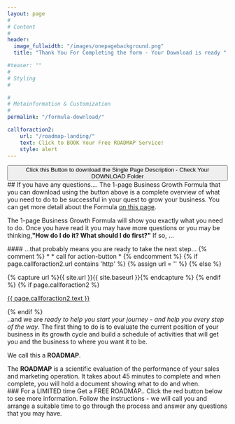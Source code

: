 ```yaml
---
layout: page
#
# Content
#
header:
  image_fullwidth: "/images/onepagebackground.png"
  title: "Thank You For Completing the form - Your Download is ready "

#teaser: ""
#
# Styling
#

#
# Metainformation & Customization
#
permalink: "/formula-download/"

callforaction2:
    url: "/roadmap-landing/"
    text: Click to BOOK Your Free ROADMAP Service!
    style: alert
---
```


<div>
  		<a href="/Downloads/One+Page+FORMULA+-+James+Austin.pdf" download="OnePageFORMULA-JA.pdf"> <button type="button" color="green">Click this Button to download the Single Page Description - Check Your DOWNLOAD Folder</button></a>
</div>
## If you have any questions....
The 1-page Business Growth Formula that you can download using the button above is a complete overview of what you need to do to be successful in your quest to grow your business. You can get more detail about the Formula <a href= "/Formula/"> on this page</a>.
<p>The 1-page Business Growth Formula will show you exactly what you need to do.  Once you have read it you may have more questions or you may be thinking,<b>"How do I do it? What should I do first?"</b> If so, ...</p>
#### ...that probably means you are ready to take the next step...
{% comment %}
*
* call for action-button
*
{% endcomment %}
{% if page.callforaction2.url contains 'http' %}
{% assign url = '' %}
{% else %}

{% capture url %}{{ site.url }}{{ site.baseurl }}{% endcapture %}
{% endif %}
{% if page.callforaction2 %}
<!-- cfa -->
<div class="row t60 b60">
    <div class="small-12 text-center columns">
        <a class="button large radius {{ page.callforaction2.style }}" href="{{ url }}{{ page.callforaction2.url }}"{% if page.callforaction2.url contains 'http' %} target="_blank" {% endif %}>{{ page.callforaction2.text }}</a>
    </div><!-- /.small-12.columns -->
</div><!-- /.row -->

<!-- /cfa 2 -->
{% endif %}
<br>
..and we are <em>ready to help you start your journey - and help you every step of the way</em>.  The first thing to do is to evaluate the current position of your business in its growth cycle and build a schedule of activities that will get you and the business to where you want it to be.
<p> We call this a <b>ROADMAP</b>.</p>
The <b>ROADMAP</b> is a scientific evaluation of the performance of your sales and marketing operation.  It takes about 45 minutes to complete and when complete, you will hold a document showing what to do and when.
<br>
### For a LIMITED time Get a FREE ROADMAP..
Click the red button below to see more information.  Follow the instructions - we will call you and arrange a suitable time to go through the process and answer any questions that you may have.
